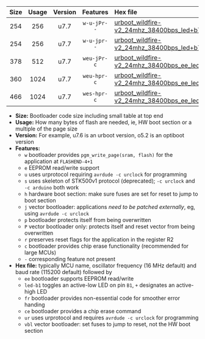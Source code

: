 |Size|Usage|Version|Features|Hex file|
|:-:|:-:|:-:|:-:|:--|
|254|256|u7.7|`w-u-jPr--`|[urboot_wildfire-v2_24mhz_38400bps_led+b7_ur_vbl.hex](https://raw.githubusercontent.com/stefanrueger/urboot.hex/main/boards/wildfire-v2/fcpu_24mhz/38400_bps/urboot_wildfire-v2_24mhz_38400bps_led+b7_ur_vbl.hex)|
|254|256|u7.7|`w-u-jpr--`|[urboot_wildfire-v2_24mhz_38400bps_led+b7_fr_ur_vbl.hex](https://raw.githubusercontent.com/stefanrueger/urboot.hex/main/boards/wildfire-v2/fcpu_24mhz/38400_bps/urboot_wildfire-v2_24mhz_38400bps_led+b7_fr_ur_vbl.hex)|
|378|512|u7.7|`weu-jPr-c`|[urboot_wildfire-v2_24mhz_38400bps_ee_led+b7_fr_ce_ur_vbl.hex](https://raw.githubusercontent.com/stefanrueger/urboot.hex/main/boards/wildfire-v2/fcpu_24mhz/38400_bps/urboot_wildfire-v2_24mhz_38400bps_ee_led+b7_fr_ce_ur_vbl.hex)|
|360|1024|u7.7|`weu-hpr-c`|[urboot_wildfire-v2_24mhz_38400bps_ee_led+b7_fr_ce_ur.hex](https://raw.githubusercontent.com/stefanrueger/urboot.hex/main/boards/wildfire-v2/fcpu_24mhz/38400_bps/urboot_wildfire-v2_24mhz_38400bps_ee_led+b7_fr_ce_ur.hex)|
|466|1024|u7.7|`wes-hpr-c`|[urboot_wildfire-v2_24mhz_38400bps_ee_led+b7_fr_ce.hex](https://raw.githubusercontent.com/stefanrueger/urboot.hex/main/boards/wildfire-v2/fcpu_24mhz/38400_bps/urboot_wildfire-v2_24mhz_38400bps_ee_led+b7_fr_ce.hex)|

- **Size:** Bootloader code size including small table at top end
- **Usage:** How many bytes of flash are needed, ie, HW boot section or a multiple of the page size
- **Version:** For example, u7.6 is an urboot version, o5.2 is an optiboot version
- **Features:**
  + `w` bootloader provides `pgm_write_page(sram, flash)` for the application at `FLASHEND-4+1`
  + `e` EEPROM read/write support
  + `u` uses urprotocol requiring `avrdude -c urclock` for programming
  + `s` uses skeleton of STK500v1 protocol (deprecated); `-c urclock` and `-c arduino` both work
  + `h` hardware boot section: make sure fuses are set for reset to jump to boot section
  + `j` vector bootloader: applications *need to be patched externally*, eg, using `avrdude -c urclock`
  + `p` bootloader protects itself from being overwritten
  + `P` vector bootloader only: protects itself and reset vector from being overwritten
  + `r` preserves reset flags for the application in the register R2
  + `c` bootloader provides chip erase functionality (recommended for large MCUs)
  + `-` corresponding feature not present
- **Hex file:** typically MCU name, oscillator frequency (16 MHz default) and baud rate (115200 default) followed by
  + `ee` bootloader supports EEPROM read/write
  + `led-b1` toggles an active-low LED on pin `B1`, `+` designates an active-high LED
  + `fr` bootloader provides non-essential code for smoother error handing
  + `ce` bootloader provides a chip erase command
  + `ur` uses urprotocol and requires `avrdude -c urclock` for programming
  + `vbl` vector bootloader: set fuses to jump to reset, not the HW boot section
